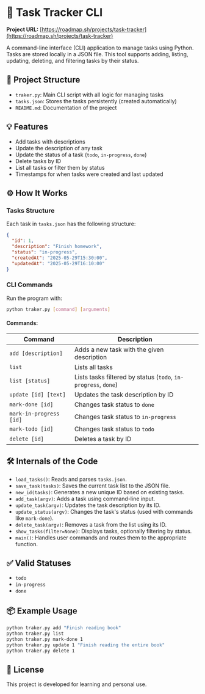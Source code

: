 # 📝 Task Tracker CLI

**Project URL:** [https://roadmap.sh/projects/task-tracker](https://roadmap.sh/projects/task-tracker)

A command-line interface (CLI) application to manage tasks using Python. Tasks are stored locally in a JSON file. This tool supports adding, listing, updating, deleting, and filtering tasks by their status.

## 📁 Project Structure

- `traker.py`: Main CLI script with all logic for managing tasks
- `tasks.json`: Stores the tasks persistently (created automatically)
- `README.md`: Documentation of the project

## 💡 Features

- Add tasks with descriptions
- Update the description of any task
- Update the status of a task (`todo`, `in-progress`, `done`)
- Delete tasks by ID
- List all tasks or filter them by status
- Timestamps for when tasks were created and last updated

## ⚙️ How It Works

### Tasks Structure

Each task in `tasks.json` has the following structure:

```json
{
  "id": 1,
  "description": "Finish homework",
  "status": "in-progress",
  "createdAt": "2025-05-29T15:30:00",
  "updatedAt": "2025-05-29T16:10:00"
}
```

### CLI Commands

Run the program with:

```bash
python traker.py [command] [arguments]
```

#### Commands:

| Command                   | Description                                      |
|--------------------------|--------------------------------------------------|
| `add [description]`      | Adds a new task with the given description       |
| `list`                   | Lists all tasks                                  |
| `list [status]`          | Lists tasks filtered by status (`todo`, `in-progress`, `done`) |
| `update [id] [text]`     | Updates the task description by ID               |
| `mark-done [id]`         | Changes task status to `done`                    |
| `mark-in-progress [id]`  | Changes task status to `in-progress`             |
| `mark-todo [id]`         | Changes task status to `todo`                    |
| `delete [id]`            | Deletes a task by ID                             |

## 🛠 Internals of the Code

- `load_tasks()`: Reads and parses `tasks.json`.
- `save_task(tasks)`: Saves the current task list to the JSON file.
- `new_id(tasks)`: Generates a new unique ID based on existing tasks.
- `add_task(argv)`: Adds a task using command-line input.
- `update_task(argv)`: Updates the task description by its ID.
- `update_status(argv)`: Changes the task's status (used with commands like `mark-done`).
- `delete_task(argv)`: Removes a task from the list using its ID.
- `show_tasks(filter=None)`: Displays tasks, optionally filtering by status.
- `main()`: Handles user commands and routes them to the appropriate function.

## ✅ Valid Statuses

- `todo`
- `in-progress`
- `done`

## 📦 Example Usage

```bash
python traker.py add "Finish reading book"
python traker.py list
python traker.py mark-done 1
python traker.py update 1 "Finish reading the entire book"
python traker.py delete 1
```

## 📄 License

This project is developed for learning and personal use.